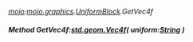 _[mojo](../../modules/mojo/mojo-module.md):[mojo.graphics](../../modules/mojo/mojo-graphics.md).[UniformBlock](../../modules/mojo/mojo-graphics-uniformblock.md).GetVec4f_
##### Method GetVec4f:[std.geom.Vec4f](../../modules/std/std-geom-vec4f.md)( uniform:[String](../../modules/wonkey/wonkey-types-string.md) )
